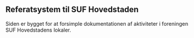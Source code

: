 
## Referatsystem til SUF Hovedstaden
Siden er bygget for at forsimple dokumentationen af aktiviteter i foreningen SUF Hovedstadens lokaler.
